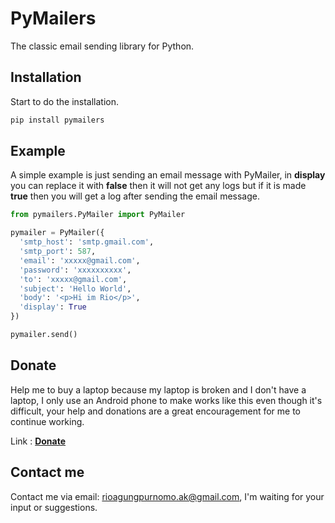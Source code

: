 # PyMailers
The classic email sending library for Python.

## Installation
Start to do the installation.
```bash
pip install pymailers
```

## Example
A simple example is just sending an email message with PyMailer, in **display** you can replace it with **false** then it will not get any logs but if it is made **true** then you will get a log after sending the email message.

```python
from pymailers.PyMailer import PyMailer

pymailer = PyMailer({
  'smtp_host': 'smtp.gmail.com',
  'smtp_port': 587,
  'email': 'xxxxx@gmail.com',
  'password': 'xxxxxxxxxx',
  'to': 'xxxxx@gmail.com',
  'subject': 'Hello World',
  'body': '<p>Hi im Rio</p>',
  'display': True
})

pymailer.send()
```

## Donate
Help me to buy a laptop because my laptop is broken and I don't have a laptop, I only use an Android phone to make works like this even though it's difficult, your help and donations are a great encouragement for me to continue working.

Link : **[Donate](https://trakteer.id/rioagungpurnomo)**

## Contact me
Contact me via email: rioagungpurnomo.ak@gmail.com, I'm waiting for your input or suggestions.
